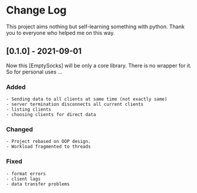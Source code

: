 # Change Log

This project aims nothing but self-learning something with python.
Thank you to everyone who helped me on this way.

## [0.1.0] - 2021-09-01 

Now this [EmptySocks] will be only a core library. There is no wrapper for it. So for personal uses ...

### Added
    - Sending data to all clients at same time (not exactly same)
    - server termination disconnects all current clients
    - listing clients
    - choosing clients for direct data
### Changed
    - Project rebased on OOP design.
    - Workload fragmented to threads
### Fixed
    - format errors
    - client lags
    - data transfer problems
